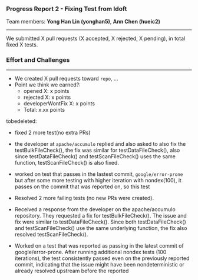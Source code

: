 ### Progress Report 2 - Fixing Test from Idoft
Team members: __Yong Han Lin (yonghan5)__, __Ann Chen (hueic2)__
___

We submitted X pull requests (X accepted, X rejected, X pending), in total fixed X tests.

### Effort and Challenges
___

- We created X pull requests toward ```repo```, ...
- Point we think we earned?:
  - opened X: x points
  - rejected X: x points
  - developerWontFix X: x points
  - Total: x.xx points


tobedeleted:
- fixed 2 more test(no extra PRs)
- the developer at ```apache/accumulo``` replied and also asked to also fix the testBulkFileCheck(), the fix was similar for testDataFileCheck(), also since testDataFileCheck() and testScanFileCheck() uses the same function, testScanFileCheck() is also fixed.
- worked on test that passes in the lastest commit, ```google/error-prone``` but after some more testing with higher iteration with nondex(100), it passes on the commit that was reported on, so this test
  
- Resolved 2 more failing tests (no new PRs were created).

- Received a response from the developer on the apache/accumulo repository. They requested a fix for testBulkFileCheck(). The issue and fix were similar to testDataFileCheck(). Since both testDataFileCheck() and testScanFileCheck() use the same underlying function, the fix also resolved testScanFileCheck().

- Worked on a test that was reported as passing in the latest commit of google/error-prone. After running additional nondex tests (100 iterations), the test consistently passed even on the previously reported commit, indicating that the issue might have been nondeterministic or already resolved upstream before the reported 
